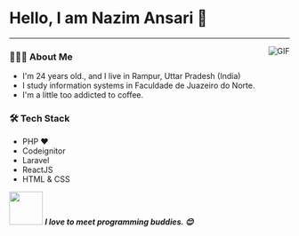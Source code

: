 # Hello, I am Nazim Ansari 🤩
---
<img align="right" alt="GIF" src="https://camo.githubusercontent.com/1256f8b9a2509fbad8f65a76ceaa2c356ff0d1ab/68747470733a2f2f6d656469612e67697068792e636f6d2f6d656469612f31334867774773584630616947592f67697068792e676966" />

<h3> 👨🏻‍💻 About Me </h3>

- I'm 24 years old., and I live in Rampur, Uttar Pradesh (India)
- I study information systems in Faculdade de Juazeiro do Norte.
- I'm a little too addicted to coffee.


<h3>🛠 Tech Stack</h3>

- PHP ❤
- Codeignitor
- Laravel
- ReactJS
- HTML & CSS

<img src="https://media.giphy.com/media/LnQjpWaON8nhr21vNW/giphy.gif" width="60"> <em><b>I love to meet programming buddies. 😊</em>
